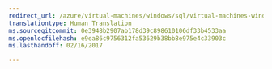 ```yaml
---
redirect_url: /azure/virtual-machines/windows/sql/virtual-machines-windows-sql-automated-patching
translationtype: Human Translation
ms.sourcegitcommit: 0e3948b2907ab178d39c898610106df33b4533aa
ms.openlocfilehash: e9ea86c9756312fa53629b38bb8e975e4c33903c
ms.lasthandoff: 02/16/2017

---
```

